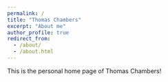 ```yaml
---
permalink: /
title: "Thomas Chambers"
excerpt: "About me"
author_profile: true
redirect_from: 
  - /about/
  - /about.html
---
```


This is the personal home page of Thomas Chambers!
